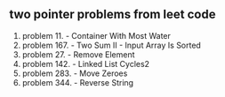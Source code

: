 ## two pointer problems from leet code

1. problem 11. - Container With Most Water
2. problem 167. - Two Sum II - Input Array Is Sorted
3. problem 27. - Remove Element
4. problem 142. - Linked List Cycles2
5. problem 283. - Move Zeroes
6. problem 344. - Reverse String